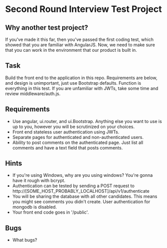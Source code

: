 # Second Round Interview Test Project

## Why another test project?
If you've made it this far, then you've passed the first coding test, which showed that you are familiar with AngularJS. Now, we need to make sure that you can work in the environment that our product is built in.

## Task
Build the front end to the application in this repo. Requirements are below, and design is unimportant, just use Bootstrap defaults. Function is everything in this test. If you are unfamiliar with JWTs, take some time and review middleware/auth.js.

## Requirements
- Use angular, ui.router, and ui.Bootstrap. Anything else you want to use is up to you, however you will be scrutinized on your choices.
- Front end stateless user authentication using JWTs.
- Separate pages for authenticated and non-authenticated users.
- Ability to post comments on the authenticated page. Just list all comments and have a text field that posts comments.

## Hints
- If you're using Windows, why are you using windows? You're gonna have it rough with bcrypt.
- Authentication can be tested by sending a POST request to http://[SOME_HOST_PROBABLY_LOCALHOST]/api/v1/authenticate
- You will be sharing the database with all other candidates. This means you might see comments you didn't create. User authentication for mongodb is disabled.
- Your front end code goes in '/public'.

## Bugs
- What bugs?